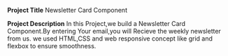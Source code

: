 **Project Title**
Newsletter Card Component

**Project Description**
In this Project,we build a Newsletter Card Component.By entering Your email,you will Recieve the weekly newsletter from us. we used HTML,CSS and web responsive concept like grid and flexbox to ensure smoothness.
